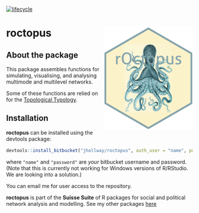 [![lifecycle](https://img.shields.io/badge/lifecycle-experimental-orange.svg)](https://www.tidyverse.org/lifecycle/#experimental)

# roctopus <img src="man/figures/logo.png" width="240px" height="278px" align="right" />

## About the package

This package assembles functions for simulating, visualising, and analysing
multimode and multilevel networks. 

Some of these functions are relied on for the [Topological Typology](https://jhollway.shinyapps.io/TopoTypo/).

## Installation

**roctopus** can be installed using the devtools package:

```R
devtools::install_bitbucket("jhollway/roctopus", auth_user = "name", password = "password")
```

where `"name"` and `"password"` are *your* bitbucket username and password. 
\(Note that this is currently not working for Windows versions of R/RStudio. We are looking into a solution.\)

You can email me for user access to the repository.


**roctopus** is part of the **Suisse Suite** of R packages for 
social and political network analysis and modelling.
See my other packages [here](https://jhollway.bitbucket.io/)

